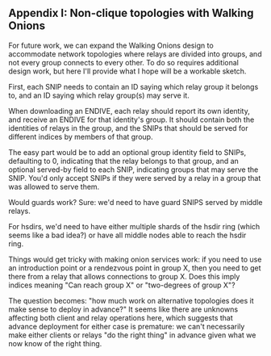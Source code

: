 
## Appendix I: Non-clique topologies with Walking Onions

For future work, we can expand the Walking Onions design to
accommodate network topologies where relays are divided into groups,
and not every group connects to every other.  To do so requires
additional design work, but here I'll provide what I hope will be a
workable sketch.

First, each SNIP needs to contain an ID saying which relay group it
belongs to, and an ID saying which relay group(s) may serve it.

When downloading an ENDIVE, each relay should report its own
identity, and receive an ENDIVE for that identity's group.  It
should contain both the identities of relays in the group, and the
SNIPs that should be served for different indices by members of that
group.

The easy part would be to add an optional group identity field to
SNIPs, defaulting to 0, indicating that the relay belongs to that
group, and an optional served-by field to each SNIP, indicating
groups that may serve the SNIP.  You'd only accept SNIPs if they
were served by a relay in a group that was allowed to serve them.

Would guards work?  Sure: we'd need to have guard SNIPS served by
middle relays.

For hsdirs, we'd need to have either multiple shards of the hsdir
ring (which seems like a bad idea?) or have all middle nodes able to
reach the hsdir ring.

Things would get tricky with making onion services work: if you need
to use an introduction point or a rendezvous point in group X, then
you need to get there from a relay that allows connections to group
X.  Does this imply indices meaning "Can reach group X" or
"two-degrees of group X"?

The question becomes: "how much work on alternative topologies does
it make sense to deploy in advance?"  It seems like there are
unknowns affecting both client and relay operations here, which
suggests that advance deployment for either case is premature: we
can't necessarily make either clients or relays "do the right thing"
in advance given what we now know of the right thing.
